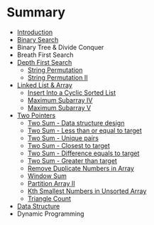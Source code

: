 # Summary

* [Introduction](README.md)
* [Binary Search](binary-search.md)
* Binary Tree & Divide Conquer
* Breath First Search
* [Depth First Search](chapter1.md)
  * [String Permutation](chapter1/string-permutation.md)
  * [String Permutation II](chapter1/string-permutation-ii.md)
* [Linked List & Array](linked-list-and-array.md)
  * [Insert Into a Cyclic Sorted List](linked-list-and-array/vv.md)
  * [Maximum Subarray IV](linked-list-and-array/maximum-subarray.md)
  * [Maximum Subarray V](linked-list-and-array/maximum-subarray-v.md)
* [Two Pointers](two-pointers.md)
  * [Two Sum - Data structure design](two-pointers/two-sum-data-structure-design.md)
  * [Two Sum - Less than or equal to target ](two-pointers/two-sum-less-than-or-equal-to-target.md)
  * [Two Sum - Unique pairs](two-pointers/two-sum-unique-pairs.md)
  * [Two Sum - Closest to target](two-pointers/two-sum-closest-to-target.md)
  * [Two Sum - Difference equals to target ](two-pointers/two-sum-difference-equals-to-target.md)
  * [Two Sum - Greater than target](two-pointers/two-sum-greater-than-target.md)
  * [Remove Duplicate Numbers in Array](two-pointers/remove-duplicate-numbers-in-array.md)
  * [Window Sum](two-pointers/window-sum.md)
  * [Partition Array II](two-pointers/partition-array-ii.md)
  * [Kth Smallest Numbers in Unsorted Array](two-pointers/kth-smallest-numbers-in-unsorted-array.md)
  * [Triangle Count](two-pointers/triangle-count.md)
* [Data Structure](data-structure.md)
* Dynamic Programming

